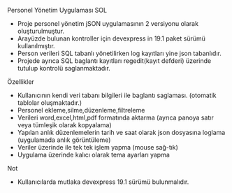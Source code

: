 Personel Yönetim Uygulaması SOL
   - Proje personel yönetim jSON uygulamasının 2 versiyonu olarak oluşturulmuştur.
   - Arayüzde bulunan kontroller için devexpress in 19.1 paket sürümü kullanılmıştır.
   - Person verileri SQL tabanlı yönetilirken log kayıtları yine json tabanlıdır.
   - Projede ayrıca SQL baglantı kayıtları regedit(kayıt defderi) üzerinde tutulup kontrolü saglanmaktadır.


Özellikler
  - Kullanıcının kendi veri tabanı bilgileri ile baglantı saglaması. (otomatik tablolar oluşmaktadır.)
  - Personel ekleme,silme,düzenleme,filtreleme
  - Verileri word,excel,html,pdf formatında aktarma (ayrıca panoya satır veya tümleşik olarak kopyalama)
  - Yapılan anlık düzenlemelerin tarih ve saat olarak json dosyasına loglama (uygulamada anlık görüntüleme)
  - Veriler üzerinde ile tek tek işlem yapma (mouse sağ-tık)
  - Uygulama üzerinde kalıcı olarak tema ayarları yapma

Not
 - Kullanıcılarda mutlaka devexpress 19.1 sürümü bulunmalıdır.


  


     

